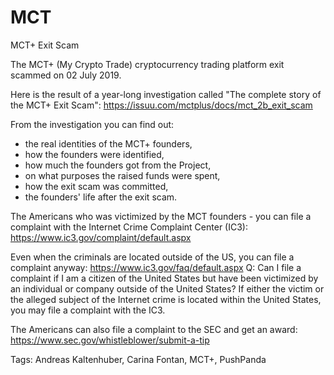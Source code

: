 # MCT
MCT+ Exit Scam

The MCT+ (My Crypto Trade) cryptocurrency trading platform exit scammed on 02 July 2019.

Here is the result of a year-long investigation called "The complete story of the MCT+ Exit Scam":
https://issuu.com/mctplus/docs/mct_2b_exit_scam

From the investigation you can find out:
- the real identities of the MCT+ founders,
- how the founders were identified,
- how much the founders got from the Project,
- on what purposes the raised funds were spent,
- how the exit scam was committed,
- the founders' life after the exit scam.

The Americans who was victimized by the MCT founders - you can file a complaint with the Internet Crime Complaint Center (IC3):
https://www.ic3.gov/complaint/default.aspx

Even when the criminals are located outside of the US, you can file a complaint anyway:
https://www.ic3.gov/faq/default.aspx
Q: Can I file a complaint if I am a citizen of the United States but have been victimized by an individual or company outside of the United States?
If either the victim or the alleged subject of the Internet crime is located within the United States, you may file a complaint with the IC3.

The Americans can also file a complaint to the SEC and get an award:
https://www.sec.gov/whistleblower/submit-a-tip

Tags: Andreas Kaltenhuber, Carina Fontan, MCT+, PushPanda
